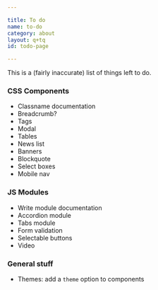 ```yaml
---

title: To do
name: to-do
category: about
layout: q+tq
id: todo-page

---
```


<p class="lead">This is a (fairly inaccurate) list of things left to do.</p>

### CSS Components

* Classname documentation
* Breadcrumb?
* Tags
* Modal
* Tables
* News list
* Banners
* Blockquote
* Select boxes
* Mobile nav

### JS Modules

* Write module documentation
* Accordion module
* Tabs module
* Form validation
* Selectable buttons
* Video

### General stuff

* Themes: add a `theme` option to components